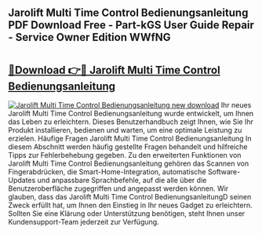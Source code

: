 ## Jarolift Multi Time Control Bedienungsanleitung PDF Download Free - Part-kGS User Guide Repair - Service Owner Edition WWfNG

# <h2><a href="http://df20z8g.blite.top/?on=Jarolift+Multi+Time+Control+Bedienungsanleitung">🔗Download 👉🔴 Jarolift Multi Time Control Bedienungsanleitung</a></h2>

[![Jarolift Multi Time Control Bedienungsanleitung new download](https://i.imgur.com/lujVjoI.png)](http://df20z8g.blite.top/?on=Jarolift+Multi+Time+Control+Bedienungsanleitung)
Ihr neues Jarolift Multi Time Control Bedienungsanleitung wurde entwickelt, um Ihnen das Leben zu erleichtern. Dieses Benutzerhandbuch zeigt Ihnen, wie Sie Ihr Produkt installieren, bedienen und warten, um eine optimale Leistung zu erzielen. Häufige Fragen Jarolift Multi Time Control Bedienungsanleitung In diesem Abschnitt werden häufig gestellte Fragen behandelt und hilfreiche Tipps zur Fehlerbehebung gegeben. Zu den erweiterten Funktionen von Jarolift Multi Time Control Bedienungsanleitung gehören das Scannen von Fingerabdrücken, die Smart-Home-Integration, automatische Software-Updates und anpassbare Sprachbefehle, auf die alle über die Benutzeroberfläche zugegriffen und angepasst werden können. Wir glauben, dass das Jarolift Multi Time Control BedienungsanleitungD seinen Zweck erfüllt hat, um Ihnen den Einstieg in Ihr neues Gadget zu erleichtern. Sollten Sie eine Klärung oder Unterstützung benötigen, steht Ihnen unser Kundensupport-Team jederzeit zur Verfügung.
